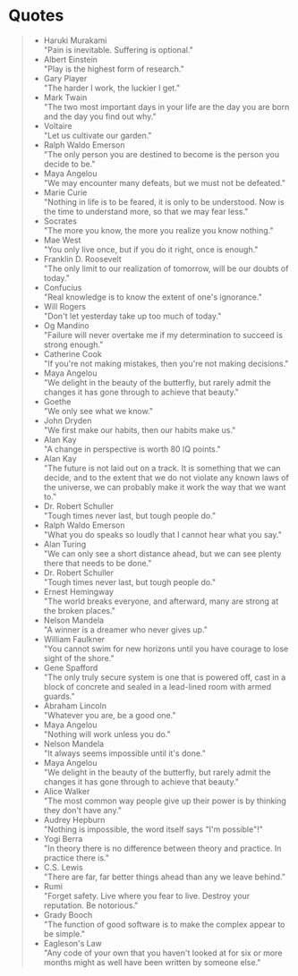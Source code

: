 # Quotes  
> - Haruki Murakami  
>"Pain is inevitable. Suffering is optional."  
> - Albert Einstein  
>"Play is the highest form of research."  
> - Gary Player  
> "The harder I work, the luckier I get."  
> - Mark Twain  
>"The two most important days in your life are the day you are born and the day you find out why."  
> - Voltaire  
>"Let us cultivate our garden."  
> - Ralph Waldo Emerson  
>"The only person you are destined to become is the person you decide to be."  
> - Maya Angelou  
>"We may encounter many defeats, but we must not be defeated."  
> - Marie Curie  
>"Nothing in life is to be feared, it is only to be understood. Now is the time to understand more, so that we may fear less."  
> - Socrates  
>"The more you know, the more you realize you know nothing."  
> - Mae West  
>"You only live once, but if you do it right, once is enough."  
> - Franklin D. Roosevelt  
>"The only limit to our realization of tomorrow, will be our doubts of today."  
> - Confucius  
>"Real knowledge is to know the extent of one's ignorance."  
> - Will Rogers  
>"Don't let yesterday take up too much of today."  
> - Og Mandino  
>"Failure will never overtake me if my determination to succeed is strong enough."  
> - Catherine Cook  
>"If you're not making mistakes, then you're not making decisions."  
> - Maya Angelou  
>"We delight in the beauty of the butterfly, but rarely admit the changes it has gone through to achieve that beauty."  
> - Goethe  
>"We only see what we know."  
> - John Dryden  
>"We first make our habits, then our habits make us."  
> - Alan Kay  
>"A change in perspective is worth 80 IQ points."  
> - Alan Kay  
>"The future is not laid out on a track. It is something that we can decide, and to the extent that we do not violate any known laws of the universe, we can probably make it work the way that we want to."  
> - Dr. Robert Schuller  
>"Tough times never last, but tough people do."  
> - Ralph Waldo Emerson  
>"What you do speaks so loudly that I cannot hear what you say."  
> - Alan Turing  
>"We can only see a short distance ahead, but we can see plenty there that needs to be done."  
> - Dr. Robert Schuller  
>"Tough times never last, but tough people do."  
> - Ernest Hemingway  
>"The world breaks everyone, and afterward, many are strong at the broken places."  
> - Nelson Mandela  
>"A winner is a dreamer who never gives up."  
> - William Faulkner  
>"You cannot swim for new horizons until you have courage to lose sight of the shore."  
> - Gene Spafford  
>"The only truly secure system is one that is powered off, cast in a block of concrete and sealed in a lead-lined room with armed guards."  
> - Abraham Lincoln  
>"Whatever you are, be a good one."
> - Maya Angelou  
>"Nothing will work unless you do."  
> - Nelson Mandela  
>"It always seems impossible until it's done."  
> - Maya Angelou  
>"We delight in the beauty of the butterfly, but rarely admit the changes it has gone through to achieve that beauty."  
> - Alice Walker  
>"The most common way people give up their power is by thinking they don't have any."  
> - Audrey Hepburn  
>"Nothing is impossible, the word itself says "I'm possible"!"  
> - Yogi Berra  
>"In theory there is no difference between theory and practice. In practice there is."  
> - C.S. Lewis  
>"There are far, far better things ahead than any we leave behind."  
> - Rumi  
>"Forget safety. Live where you fear to live. Destroy your reputation. Be notorious."  
> - Grady Booch  
>"The function of good software is to make the complex appear to be simple."  
> - Eagleson's Law  
>"Any code of your own that you haven't looked at for six or more months might as well have been written by someone else."
